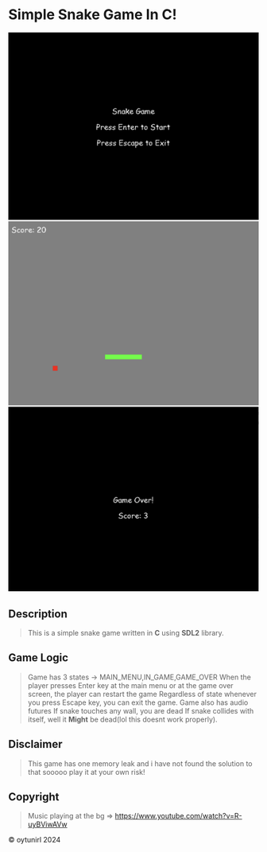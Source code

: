 # Simple Snake Game In C!

![mainmenu](/readme_imgs/menu.png)
![ingame](/readme_imgs/in_game.png)
![gameover](/readme_imgs/game_over.png)

## Description
> This is a simple snake game written in **C** using **SDL2** library. 

## Game Logic
> Game has 3 states -> MAIN_MENU,IN_GAME,GAME_OVER
> When the player presses Enter key at the main menu or at the game over screen, the player can restart the game
> Regardless of state whenever you press Escape key, you can exit the game.
> Game also has audio futures
> If snake touches any wall, you are dead
> If snake collides with itself, well it **Might** be dead(lol this doesnt work properly).

## Disclaimer
> This game has one memory leak and i have not found the solution to that sooooo play it at your own risk!

## Copyright
> Music playing at the bg => https://www.youtube.com/watch?v=R-uyBViwAVw

© oytunirl 2024

